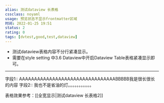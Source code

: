 ```yaml
---
alias: 测试dataview 长表格
cssclass: noyaml
usage: 预览状态不显示frontmatter区域
时间: 2022-01-25 19:51 
status: 2
rating: 0
tags: [dvtest,good,test,dataview]
---
```


- 测试dataview表格内容不分行紧凑显示。
- 需要在style setting 中3.6 Dataview中开启Dataview Table表格紧凑显示即可。


---
字段1:: AAAAAAAAAAAAAAAAAAAAAAAAAAAAAAAABBBBB我是很长很长的内容
字段2:: 我也不是省油的灯。。。。。。。。。。。

表格效果参考：[[全宽显示|测试dataview 长表格2]]